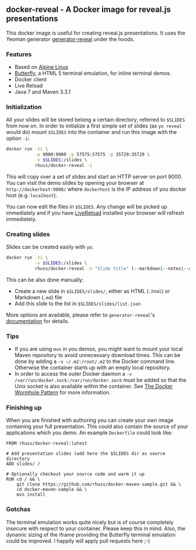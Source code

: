 
## docker-reveal - A Docker image for reveal.js presentations

This docker image is useful for creating reveal.js presentations. It uses the Yeoman generator
[generator-reveal](https://github.com/slara/generator-reveal) under the hoods.

### Features

* Based on [Alpine Linux](https://www.alpinelinux.org/)
* [Butterfly](http://paradoxxxzero.github.io/2014/02/28/butterfly.html), a HTML 5 terminal emulation,
  for inline terminal demos.  
* Docker client
* Live Reload
* Java 7 and Maven 3.3.1

### Initialization

All your slides will be stored belong a certain directory, referred to `$SLIDES` from now on. In order to initialize
a first simple set of slides (as `yo reveal` would do) mount `$SLIDES` into the container and
run this image with the option `-i`:

````bash
docker run -ti \
           -p 9000:9000 -p 57575:57575 -p 35729:35729 \
           -v $SLIDES:/slides \
           rhuss/docker-reveal -i  
````

This will copy over a set of slides and start an HTTP server on port 9000. You can visit the demo slides by opening
your browser at `http://dockerhost:9000/` where `dockerhost` is the IP address of you docker host (e.g. `localhost`).

You can now edit the files in `$SLIDES`. Any change will be picked up immediately and if you have [LiveReload](http://livereload.com/extensions/) installed
your browser will refresh immediately.

### Creating slides

Slides can be created easily with `yo`:

````bash
docker run -ti \
           -v $SLIDES:/slides \
           rhuss/docker-reveal -n "Slide title" [--markdown|--notes|--attributes]
````

This can be also done manually:

* Create a new slide in `$SLIDES/slides/`, either as HTML (`.html`) or Markdown (`.md`) file
* Add this slide to the list in `$SLIDES/slides/list.json`

More options are available, please refer to `generator-reveal`'s [documentation](https://github.com/slara/generator-reveal)
for details.

### Tips

* If you are using `mvn` in you demos, you might want to mount your local Maven repository to avoid unnecessary download
  times. This can be done by adding a `-v ~/.m2:/root/.m2` to the Docker command line. Otherwise the container starts up
  with an empty local repository.
* In order to access the outer Docker daemon a `-v /var/run/docker.sock:/var/run/docker.sock` must be added so that the
  Unix socket is also available within the container. See [The Docker Wormhole Pattern](https://ro14nd.de/Docker-Wormhole-Pattern/)
  for more information.

### Finishing up

When you are finished with authoring you can create your own image containing your full presentation. This could also contain
the source of your applications which you demo. An example `Dockerfile` could look like:

````
FROM rhuss/docker-reveal:latest

# Add presentation slides (add here the $SLIDES dir as source directory
ADD slides/ /

# Optionally checkout your source code and warm it up
RUN cd / && \
    git clone https://github.com/rhuss/docker-maven-sample.git && \
    cd docker-maven-sample && \
    mvn install
````

### Gotchas

The terminal emulation works quite nicely but is of course completely insecure with respect to your container. Please
keep this in mind. Also, the dynamic sizing of the iframe providing the Butterfly terminal emulation could be improved.
I happily will apply pull requests here ;-)
